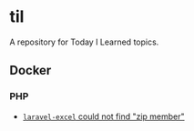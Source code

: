 # til
A repository for Today I Learned topics.

## Docker

### PHP
- [`laravel-excel` could not find "zip member"](laravel-excel-could-not-find-zip-member)